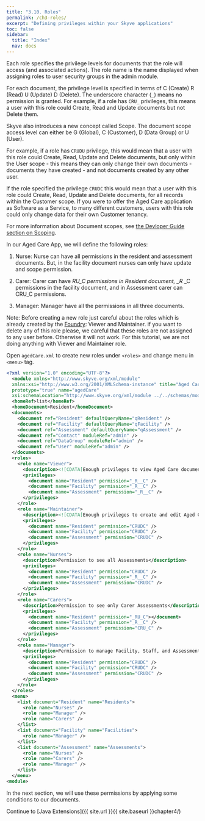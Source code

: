 ```yaml
---
title: "3.10. Roles"
permalink: /ch3-roles/
excerpt: "Defining privileges within your Skyve applications"
toc: false
sidebar:
  title: "Index"
  nav: docs
---
```


Each role specifies the privilege levels for documents that the role will access (and associated actions). The role name is the name displayed when assigning roles to user security groups in the admin module.

For each document, the privilege level is specified in terms of C (Create) R (Read) U (Update) D (Delete). The underscore character (`_`) means no permission is granted.
For example, if a role has `CRU_` privileges, this means a user with this role could Create, Read and Update documents but not Delete them.

Skyve also introduces a new concept called Scope. The document scope access level can either be G (Global), C (Customer), D (Data Group) or U (User).

For example, if a role has `CRUDU` privilege, this would mean that a user with this role could Create, Read, Update and Delete documents, but only within the User scope - this means they can only change their own documents - documents they have created - and not documents created by any other user.

If the role specified the privilege `CRUDC` this would mean that a user with this role could Create, Read, Update and Delete documents, for all records within the Customer scope. If you were to offer the Aged Care application as Software as a Service, to many different customers, users with this role could only change data for their own Customer tenancy.

For more information about Document scopes, see [the Devloper Guide section on Scoping](https://skyvers.github.io/skyve-dev-guide/concepts/#document-scoping).

In our Aged Care App, we will define the following roles:

1. Nurse: Nurse can have all permissions in the resident and assessment documents. But, in the facility document nurses can only have update and scope permission.

2. Carer: Carer can have _RU_C permissions in Resident document, \_R_ \_C permissions in the facility document, and in Assessment carer can CRU_C permissions.

3. Manager: Manager have all the permissions in all three documents.

Note: Before creating a new role just careful about the roles which is already created by the [Foundry](https://foundry.skyve.org/foundry/): Viewer and Maintainer. if you want to delete any of this role please, we careful that these roles are not assigned to any user before. Otherwise it will not work. For this tutorial, we are not doing anything with Viewer and Maintainer role.

Open `agedCare.xml` to create new roles under `<roles>` and change menu in `<menu>` tag.

```xml
<?xml version="1.0" encoding="UTF-8"?>
  <module xmlns="http://www.skyve.org/xml/module"
  xmlns:xsi="http://www.w3.org/2001/XMLSchema-instance" title="Aged Care"
  prototype="true" name="agedCare"
  xsi:schemaLocation="http://www.skyve.org/xml/module ../../schemas/module.xsd">
  <homeRef>list</homeRef>
  <homeDocument>Resident</homeDocument>
  <documents>
    <document ref="Resident" defaultQueryName="qResident" />
    <document ref="Facility" defaultQueryName="qFacility" />
    <document ref="Assessment" defaultQueryName="qAssessment" />
    <document ref="Contact" moduleRef="admin" />
    <document ref="DataGroup" moduleRef="admin" />
    <document ref="User" moduleRef="admin" />
  </documents>
  <roles>
    <role name="Viewer">
      <description><![CDATA[Enough privileges to view Aged Care documents.]]></description>
      <privileges>
        <document name="Resident" permission="_R__C" />
        <document name="Facility" permission="_R__C" />
        <document name="Assessment" permission="_R__C" />
      </privileges>
    </role>
    <role name="Maintainer">
      <description><![CDATA[Enough privileges to create and edit Aged Care documents.]]></description>
      <privileges>
        <document name="Resident" permission="CRUDC" />
        <document name="Facility" permission="CRUDC" />
        <document name="Assessment" permission="CRUDC" />
      </privileges>
    </role>
    <role name="Nurses">
      <description>Permission to see all Assessments</description>
      <privileges>
        <document name="Resident" permission="CRUDC" />
        <document name="Facility" permission="_R__C" />
        <document name="Assessment" permission="CRUDC" />
      </privileges>
    </role>
    <role name="Carers">
      <description>Permission to see only Carer Assessments</description>
      <privileges>
        <document name="Resident" permission="_RU_C"></document>
        <document name="Facility" permission="_R__C" />
        <document name="Assessment" permission="CRU_C" />
      </privileges>
    </role>
    <role name="Manager">
      <description>Permission to manage Facility, Staff, and Assessments</description>
      <privileges>
        <document name="Resident" permission="CRUDC" />
        <document name="Facility" permission="CRUDC" />
        <document name="Assessment" permission="CRUDC" />
      </privileges>
    </role>
  </roles>
  <menu>
    <list document="Resident" name="Residents">
      <role name="Nurses" />
      <role name="Manager" />
      <role name="Carers" />
    </list>
    <list document="Facility" name="Facilities">
      <role name="Manager" />
    </list>
    <list document="Assessment" name="Assessments">
      <role name="Nurses" />
      <role name="Carers" />
      <role name="Manager" />
    </list>
  </menu>
<module>
```

In the next section, we will use these permissions by applying some conditions to our documents.

Continue to [Java Extensions]({{ site.url }}{{ site.baseurl }}chapter4/)